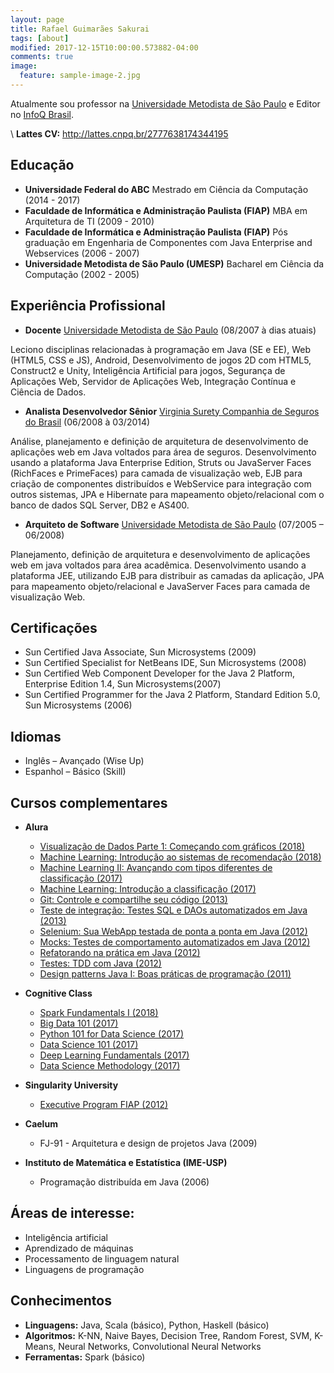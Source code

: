 ```yaml
---
layout: page
title: Rafael Guimarães Sakurai
tags: [about]
modified: 2017-12-15T10:00:00.573882-04:00
comments: true
image:
  feature: sample-image-2.jpg
---
```


Atualmente sou professor na <a href="htttp://www.metodista.br">Universidade Metodista de São Paulo</a> e Editor no <a href="http://www.infoq.com/br">InfoQ Brasil</a>.

\\
**Lattes CV:** <a href="http://lattes.cnpq.br/2777638174344195">http://lattes.cnpq.br/2777638174344195</a>

## Educação

* **Universidade Federal do ABC** Mestrado em Ciência da Computação (2014 - 2017)
* **Faculdade de Informática e Administração Paulista (FIAP)** MBA em Arquitetura de TI (2009 - 2010)
* **Faculdade de Informática e Administração Paulista (FIAP)** Pós graduação em Engenharia de Componentes com Java Enterprise and Webservices (2006 - 2007)
* **Universidade Metodista de São Paulo (UMESP)** Bacharel em Ciência da Computação (2002 - 2005)

## Experiência Profissional

* **Docente** <a href="www.metodista.br">Universidade Metodista de São Paulo</a> (08/2007 à dias atuais)

Leciono disciplinas relacionadas à programação em Java (SE e EE), Web (HTML5, CSS e JS), Android, Desenvolvimento de jogos 2D com HTML5, Construct2 e Unity, Inteligência Artificial para jogos, Segurança de Aplicações Web, Servidor de Aplicações Web, Integração Contínua e Ciência de Dados.

* **Analista Desenvolvedor Sênior** <a href="www.virginiasurety.com.br">Virginia Surety Companhia de Seguros do Brasil</a> (06/2008 à 03/2014)

Análise, planejamento e definição de arquitetura de desenvolvimento de aplicações web em Java voltados para área de seguros. Desenvolvimento usando a plataforma Java Enterprise Edition, Struts ou JavaServer Faces (RichFaces e PrimeFaces) para camada de visualização web, EJB para criação de componentes distribuídos e WebService para integração com outros sistemas, JPA e Hibernate para mapeamento objeto/relacional com o banco de dados SQL Server, DB2 e AS400.

* **Arquiteto de Software** <a href="www.metodista.br">Universidade Metodista de São Paulo</a> (07/2005 – 06/2008)

Planejamento, definição de arquitetura e desenvolvimento de aplicações web em java voltados para área acadêmica. Desenvolvimento usando a plataforma JEE, utilizando EJB para distribuir as camadas da aplicação, JPA para mapeamento objeto/relacional e JavaServer Faces para camada de visualização Web.

## Certificações

* Sun Certified Java Associate, Sun Microsystems (2009)
* Sun Certified Specialist for NetBeans IDE, Sun Microsystems (2008)
* Sun Certified Web Component Developer for the Java 2 Platform, Enterprise Edition 1.4, Sun Microsystems(2007)
* Sun Certified Programmer for the Java 2 Platform, Standard Edition 5.0, Sun Microsystems (2006)

## Idiomas

* Inglês – Avançado (Wise Up)
* Espanhol – Básico (Skill)

## Cursos complementares

* **Alura**
  * <a href="https://cursos.alura.com.br/certificate/ace73ea6-e188-4bc0-8c56-32ed50ad643e">Visualização de Dados Parte 1: Começando com gráficos (2018)</a>
  * <a href="https://cursos.alura.com.br/certificate/ca5a5d95-dc61-4c1b-81e1-8f105f68234b">Machine Learning: Introdução ao sistemas de recomendação (2018)</a>
  * <a href="https://cursos.alura.com.br/certificate/9c09326d-7525-47f8-9192-c7a8b1c958b0">Machine Learning II: Avançando com tipos diferentes de classificação (2017)</a>
  * <a href="https://cursos.alura.com.br/certificate/386ce18a-ca4b-4726-bf69-074f923abe71">Machine Learning: Introdução a classificação (2017)</a>
  * <a href="https://cursos.alura.com.br/certificate/9f27f1c05b28bbe13d3126e1817fa721">Git: Controle e compartilhe seu código (2013)</a>
  * <a href="https://cursos.alura.com.br/certificate/b662db975c853e69aeeb738faaf63126">Teste de integração: Testes SQL e DAOs automatizados em Java (2013)</a>
  * <a href="https://cursos.alura.com.br/certificate/bba14a1bf3e9dd42993f21e9d0b371d5">Selenium: Sua WebApp testada de ponta a ponta em Java (2012)</a>
  * <a href="https://cursos.alura.com.br/certificate/c2d9c2fd3c0294319ae72ab3fbff0084">Mocks: Testes de comportamento automatizados em Java (2012)</a>
  * <a href="https://cursos.alura.com.br/certificate/977e848d21192129af848a86d09c76c6">Refatorando na prática em Java (2012)</a>
  * <a href="https://cursos.alura.com.br/certificate/11dccaf59a1cbb6fae6dc5ec1d500d17">Testes: TDD com Java (2012)</a>
  * <a href="https://cursos.alura.com.br/certificate/5168b3e0fe8f15b7c6640ea895f81105">Design patterns Java I: Boas práticas de programação (2011)</a>


* **Cognitive Class**
  * <a href="https://courses.cognitiveclass.ai/certificates/9e99a048eee946eeb2732e6b6aa3c06f">Spark Fundamentals I (2018)</a>
  * <a href="https://courses.cognitiveclass.ai/certificates/d3ff6a3b85a6445f8a5639aedf41540e">Big Data 101 (2017)</a>
  * <a href="https://courses.cognitiveclass.ai/certificates/b4783538b982427297e550dde4e8aadc">Python 101 for Data Science (2017)</a>
  * <a href="https://courses.cognitiveclass.ai/certificates/ed99daa2c6ba4603841b1411b2c0feb4">Data Science 101 (2017)</a>
  * <a href="https://courses.cognitiveclass.ai/certificates/f02670429d304147ba1ad38b84d54968">Deep Learning Fundamentals (2017)</a>
  * <a href="https://courses.cognitiveclass.ai/certificates/debec88c38a44bd69b29320c74956f3f">Data Science Methodology (2017)</a>


* **Singularity University**
  * <a href="https://www.fiap.com.br/2012/03/22/fiap-realiza-2-edicao-do-executive-program-da-singularity-university/">Executive Program FIAP (2012)</a>


* **Caelum**
  * FJ-91 - Arquitetura e design de projetos Java (2009)


* **Instituto de Matemática e Estatística (IME-USP)**
  * Programação distribuída em Java (2006)

## Áreas de interesse:
* Inteligência artificial
* Aprendizado de máquinas
* Processamento de linguagem natural
* Linguagens de programação

## Conhecimentos

* **Linguagens:** Java, Scala (básico), Python, Haskell (básico)
* **Algoritmos:** K-NN, Naive Bayes, Decision Tree, Random Forest, SVM, K-Means, Neural Networks, Convolutional Neural Networks
* **Ferramentas:** Spark (básico)